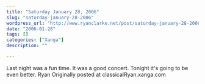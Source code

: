 ```yaml
---
title: "Saturday January 28, 2006"
slug: "saturday-january-28-2006"
wordpress_url: "http://www.ryanclarke.net/post/saturday-january-28-2006/"
date: "2006-01-28"
tags: []
categories: ["Xanga"]
description: ""

---
```


Last night was a fun time. It was a good concert. Tonight it's going to be even better.
 Ryan
Originally posted at classicalRyan.xanga.com
